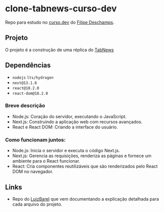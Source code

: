 # clone-tabnews-curso-dev
Repo para estudo no [curso.dev](https://curso.dev/) do [Filipe Deschamps](https://github.com/filipedeschamps).

## Projeto
O projeto é a construção de uma réplica do [TabNews](https://www.tabnews.com.br/)

## Dependências
- `nodejs` `lts/hydrogen`
- `next@13.1.6`
- `react@18.2.0`
- `react-dom@18.2.0`

### Breve descrição
- Node.js: Coração do servidor, executando o JavaScript. 
- Next.js: Construindo a aplicação web com recursos avançados. 
- React e React DOM: Criando a interface do usuário. 

### Como funcionam juntos:
- Node.js: Inicia o servidor e executa o código Next.js.
- Next.js: Gerencia as requisições, renderiza as páginas e fornece um ambiente para o React funcionar.
- React: Cria componentes reutilizáveis que são renderizados pelo React DOM no navegador.

## Links
- Repo do [LuizBarel](https://github.com/LuizBarel/clone-tabnews) que vem documentando a explicação detalhada para cada arquivo do projeto.